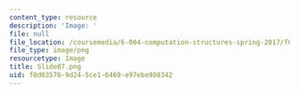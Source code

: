 ```yaml
---
content_type: resource
description: 'Image: '
file: null
file_location: /coursemedia/6-004-computation-structures-spring-2017/f0d035769d245ce16469e97ebe908342_Slide07.png
file_type: image/png
resourcetype: Image
title: Slide07.png
uid: f0d03576-9d24-5ce1-6469-e97ebe908342
---
```

